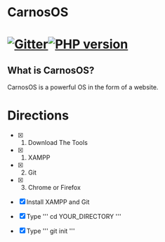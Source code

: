 CarnosOS
=========
[![Gitter](https://badges.gitter.im/Join%20Chat.svg)](https://gitter.im/ArcherSys/ArcherSys?utm_source=badge&utm_medium=badge&utm_campaign=pr-badge)[![PHP version](https://badge.fury.io/ph/acosf%2Farchersys.svg)](http://badge.fury.io/ph/acosf%2Farchersys)
========
## What is CarnosOS?
CarnosOS is a powerful OS in the form of a website.

Directions
==========
- [x] 1. Download The Tools 
 - [x] 1. XAMPP
 - [x] 2. Git
 - [x] 3. Chrome or Firefox
- [x] Install XAMPP and Git
- [x] Type ''' cd YOUR_DIRECTORY ''' 
- [x] Type ''' git init ''' 


